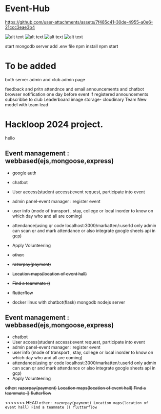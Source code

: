 # Event-Hub
https://github.com/user-attachments/assets/7f485c41-30de-4955-a0e6-21ccc3eae3b4


![alt text]([http://url/to/img.png](https://www.google.com/url?sa=i&url=https%3A%2F%2Fvecta.io%2Fsymbols%2F25%2Fweb-technologies%2F63%2Fnodejs&psig=AOvVaw02ixNM8wIzoLM08ZaH8PJ1&ust=1731936669468000&source=images&cd=vfe&opi=89978449&ved=0CBQQjRxqFwoTCPiI65i944kDFQAAAAAdAAAAABAJ))
![alt text]([http://url/to/img.png](https://www.google.com/url?sa=i&url=https%3A%2F%2Fwww.adwaretech.com%2Fdevelopers%2Fhire-expressjs-developers&psig=AOvVaw1xp2-vT1dTfefgXXOsvoyc&ust=1731936758186000&source=images&cd=vfe&opi=89978449&ved=0CBQQjRxqFwoTCOCh2aq944kDFQAAAAAdAAAAABAE))
![alt text]([http://url/to/img.png](https://www.google.com/url?sa=i&url=https%3A%2F%2Fcommons.wikimedia.org%2Fwiki%2FFile%3AMongoDB_Logo.svg&psig=AOvVaw3BaIxff1u7DPwVgz3CgjBm&ust=1731936777639000&source=images&cd=vfe&opi=89978449&ved=0CBQQjRxqFwoTCKCxpLO944kDFQAAAAAdAAAAABAE))
![alt text]([http://url/to/img.png](https://www.google.com/url?sa=i&url=https%3A%2F%2Fen.m.wikipedia.org%2Fwiki%2FFile%3ACloudinary_logo_blue_0720_2x.png&psig=AOvVaw1VyUzElggq0ttVTYbJY5P3&ust=1731936797265000&source=images&cd=vfe&opi=89978449&ved=0CBQQjRxqFwoTCIiCxby944kDFQAAAAAdAAAAABAE))




start mongodb server
add .env file
npm install
npm start

# To be added

both server admin and club admin page




feedback and pritn attendnce
and email announcements and chatbot
browser notification one day before event if registered
announcements subscribbe to club
Leaderboard
image storage- cloudinary
Team
New model with team lead

# Hackloop 2024 project.
hello

## Event management : webbased(ejs,mongoose,express) 
* google auth
* chatbot
* User access(student access):event request, participate into event
* admin panel-event manager : register event
* user info (mode of transport , stay, college or local inorder to know on which day who and all are coming)
* attendance(using qr code localhost:3000/markatten/:userId only admin can scan qr and mark attendance  or also integrate google sheets api in gcp)
* Apply Volunteering

* ~~other:~~
* ~~razorpay(payment)~~
* ~~Location maps(location of event hall)~~
* ~~Find a teammate ()~~
* ~~flutterflow~~

* docker linux with chatbot(flask) mongodb nodejs server


## Event management : webbased(ejs,mongoose,express) 
* chatbot
* User access(student access):event request, participate into event
* admin panel-event manager : register event
* user info (mode of transport , stay, college or local inorder to know on which day who and all are coming)
* attendance(using qr code localhost:3000/markatten/:userId only admin can scan qr and mark attendance  or also integrate google sheets api in gcp)
* Apply Volunteering

~~other:~~
~~razorpay(payment)~~
~~Location maps(location of event hall)~~
~~Find a teammate ()~~
~~flutterflow~~

<<<<<<< HEAD
`
other:
razorpay(payment)
Location maps(location of event hall)
Find a teammate ()
flutterflow
`
